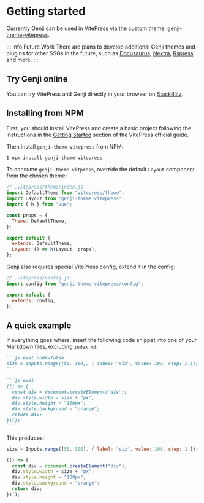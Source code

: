 # Getting started

Currently Genji can be used in [VitePress](https://vitepress.dev/) via the custom theme: [genji-theme-vitepress](https://github.com/pearmini/genji/tree/main/packages/genji-theme-vitepress).

::: info Future Work
There are plans to develop additional Genji themes and plugins for other SSGs in the future, such as [Docusaurus](https://docusaurus.io/), [Nextra](https://nextra.site/), [Rspress](https://rspress.dev/) and more.
:::

## Try Genji online

You can try VitePress and Genji directly in your browser on [StackBlitz](https://stackblitz.com/edit/vite-p5brzc?file=package.json).

## Installing from NPM

First, you should install VitePress and create a basic project following the instructions in the [Getting Started](https://vitepress.dev/guide/getting-started) section of the VitePress official guide.

Then install `genji-theme-vitepress` from NPM:

```bash
$ npm install genji-theme-vitepress
```

To consume `genji-theme-vitpress`, override the default `Layout` component from the chosen theme:

```js
// .vitepress/theme/index.js
import DefaultTheme from "vitepress/theme";
import Layout from "genji-theme-vitepress";
import { h } from "vue";

const props = {
  Theme: DefaultTheme,
};

export default {
  extends: DefaultTheme,
  Layout: () => h(Layout, props),
};
```

Genji also requires special VitePress config, extend it in the config:

```js
// .vitepress/config.js
import config from "genji-theme-vitepress/config";

export default {
  extends: config,
};
```

## A quick example

If everything goes where, insert the following code snippet into one of your Markdown files, excluding `index.md`:

````md
```js eval code=false
size = Inputs.range([50, 300], { label: "siz", value: 100, step: 1 });
```

```js eval
(() => {
  const div = document.createElement("div");
  div.style.width = size + "px";
  div.style.height = "100px";
  div.style.background = "orange";
  return div;
})();
```
````

This produces:

```js eval code=false
size = Inputs.range([50, 300], { label: "siz", value: 100, step: 1 });
```

```js eval
(() => {
  const div = document.createElement("div");
  div.style.width = size + "px";
  div.style.height = "100px";
  div.style.background = "orange";
  return div;
})();
```
